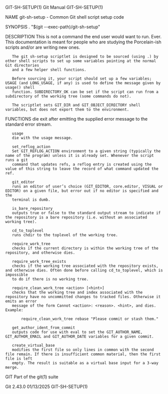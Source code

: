 GIT-SH-SETUP(1)								  Git Manual							       GIT-SH-SETUP(1)

NAME
       git-sh-setup - Common Git shell script setup code

SYNOPSIS
       . "$(git --exec-path)/git-sh-setup"

DESCRIPTION
       This is not a command the end user would want to run. Ever. This documentation is meant for people who are studying the Porcelain-ish scripts and/or
       are writing new ones.

       The git sh-setup scriptlet is designed to be sourced (using .) by other shell scripts to set up some variables pointing at the normal Git directories
       and a few helper shell functions.

       Before sourcing it, your script should set up a few variables; USAGE (and LONG_USAGE, if any) is used to define the message given by usage() shell
       function. SUBDIRECTORY_OK can be set if the script can run from a subdirectory of the working tree (some commands do not).

       The scriptlet sets GIT_DIR and GIT_OBJECT_DIRECTORY shell variables, but does not export them to the environment.

FUNCTIONS
       die
	   exit after emitting the supplied error message to the standard error stream.

       usage
	   die with the usage message.

       set_reflog_action
	   Set GIT_REFLOG_ACTION environment to a given string (typically the name of the program) unless it is already set. Whenever the script runs a git
	   command that updates refs, a reflog entry is created using the value of this string to leave the record of what command updated the ref.

       git_editor
	   runs an editor of user’s choice (GIT_EDITOR, core.editor, VISUAL or EDITOR) on a given file, but error out if no editor is specified and the
	   terminal is dumb.

       is_bare_repository
	   outputs true or false to the standard output stream to indicate if the repository is a bare repository (i.e. without an associated working tree).

       cd_to_toplevel
	   runs chdir to the toplevel of the working tree.

       require_work_tree
	   checks if the current directory is within the working tree of the repository, and otherwise dies.

       require_work_tree_exists
	   checks if the working tree associated with the repository exists, and otherwise dies. Often done before calling cd_to_toplevel, which is impossible
	   to do if there is no working tree.

       require_clean_work_tree <action> [<hint>]
	   checks that the working tree and index associated with the repository have no uncommitted changes to tracked files. Otherwise it emits an error
	   message of the form Cannot <action>: <reason>. <hint>, and dies. Example:

	       require_clean_work_tree rebase "Please commit or stash them."

       get_author_ident_from_commit
	   outputs code for use with eval to set the GIT_AUTHOR_NAME, GIT_AUTHOR_EMAIL and GIT_AUTHOR_DATE variables for a given commit.

       create_virtual_base
	   modifies the first file so only lines in common with the second file remain. If there is insufficient common material, then the first file is left
	   empty. The result is suitable as a virtual base input for a 3-way merge.

GIT
       Part of the git(1) suite

Git 2.43.0								  01/13/2025							       GIT-SH-SETUP(1)
